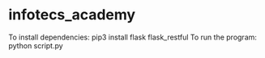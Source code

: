 # infotecs_academy
To install dependencies:
pip3 install flask flask_restful
To run the program:
python script.py
